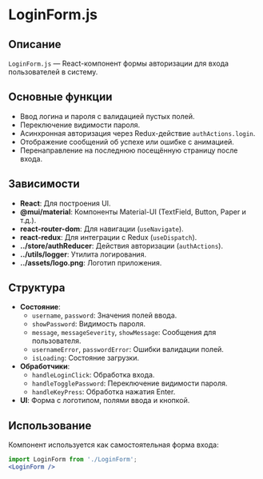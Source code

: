 # LoginForm.js

## Описание
`LoginForm.js` — React-компонент формы авторизации для входа пользователей в систему.

## Основные функции
- Ввод логина и пароля с валидацией пустых полей.
- Переключение видимости пароля.
- Асинхронная авторизация через Redux-действие `authActions.login`.
- Отображение сообщений об успехе или ошибке с анимацией.
- Перенаправление на последнюю посещённую страницу после входа.

## Зависимости
- **React**: Для построения UI.
- **@mui/material**: Компоненты Material-UI (TextField, Button, Paper и т.д.).
- **react-router-dom**: Для навигации (`useNavigate`).
- **react-redux**: Для интеграции с Redux (`useDispatch`).
- **../store/authReducer**: Действия авторизации (`authActions`).
- **../utils/logger**: Утилита логирования.
- **../assets/logo.png**: Логотип приложения.

## Структура
- **Состояние**:
  - `username`, `password`: Значения полей ввода.
  - `showPassword`: Видимость пароля.
  - `message`, `messageSeverity`, `showMessage`: Сообщения для пользователя.
  - `usernameError`, `passwordError`: Ошибки валидации полей.
  - `isLoading`: Состояние загрузки.
- **Обработчики**:
  - `handleLoginClick`: Обработка входа.
  - `handleTogglePassword`: Переключение видимости пароля.
  - `handleKeyPress`: Обработка нажатия Enter.
- **UI**: Форма с логотипом, полями ввода и кнопкой.

## Использование
Компонент используется как самостоятельная форма входа:
```jsx
import LoginForm from './LoginForm';
<LoginForm />